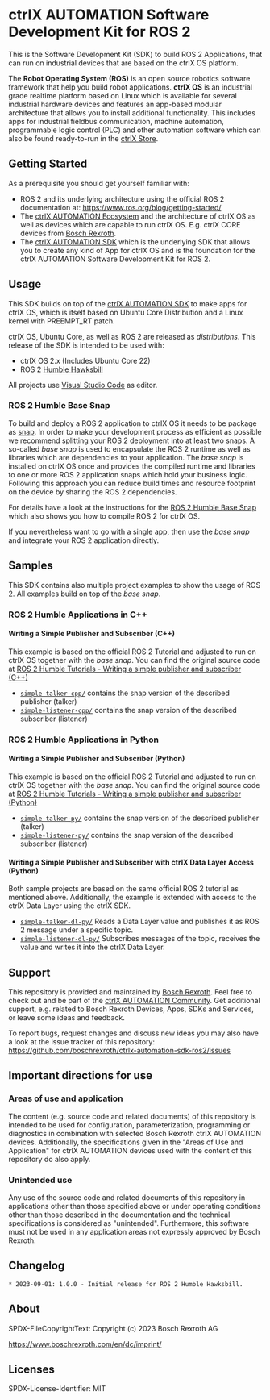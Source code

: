 # ctrlX AUTOMATION Software Development Kit for ROS 2

This is the Software Development Kit (SDK) to build ROS 2 Applications, that can run on industrial devices that are based on the ctrlX OS platform. 

The **Robot Operating System (ROS)** is an open source robotics software framework that help you build robot applications. 
**ctrlX OS** is an industrial grade realtime platform based on Linux which is available for several industrial hardware devices and features an app-based modular architecture that allows you to install additional functionality. This includes apps for industrial fieldbus communication, machine automation, programmable logic control (PLC) and other automation software which can also be found ready-to-run in the [ctrlX Store](https://developer.community.boschrexroth.com/).

## Getting Started

As a prerequisite you should get yourself familiar with:

* ROS 2 and its underlying architecture using the official ROS 2 documentation at: <https://www.ros.org/blog/getting-started/>
* The [ctrlX AUTOMATION Ecosystem](https://ctrlx-automation.com/) and the architecture of ctrlX OS as well as devices which are capable to run ctrlX OS. E.g. ctrlX CORE devices from [Bosch Rexroth](https://www.boschrexroth.com/).
* The [ctrlX AUTOMATION SDK](https://github.com/boschrexroth/ctrlx-automation-sdk) which is the underlying SDK that allows you to create any kind of App for ctrlX OS and is the foundation for the ctrlX AUTOMATION Software Development Kit for ROS 2.

## Usage

This SDK builds on top of the [ctrlX AUTOMATION SDK](https://github.com/boschrexroth/ctrlx-automation-sdk) to make apps for ctrlX OS, which is itself based on Ubuntu Core Distribution and a Linux kernel with PREEMPT_RT patch.

ctrlX OS, Ubuntu Core, as well as ROS 2 are released as *distributions*. This release of the SDK is intended to be used with:

* ctrlX OS 2.x (Includes Ubuntu Core 22)
* ROS 2 [Humble Hawksbill](https://docs.ros.org/en/humble/)

All projects use [Visual Studio Code](https://code.visualstudio.com/) as editor.

### ROS 2 Humble Base Snap

To build and deploy a ROS 2 application to ctrlX OS it needs to be package as [snap](https://ubuntu.com/core/services/guide/snaps-intro). In order to make your development process as efficient as possible we recommend splitting your ROS 2 deployment into at least two snaps. A so-called *base snap* is used to encapsulate the ROS 2 runtime as well as libraries which are dependencies to your application. The *base snap* is installed on ctrlX OS once and provides the compiled runtime and libraries to one or more ROS 2 application snaps which hold your business logic. Following this approach you can reduce build times and resource footprint on the device by sharing the ROS 2 dependencies.

For details have a look at the instructions for the [ROS 2 Humble Base Snap](ros2-base-humble-deb/README.md) which also shows you how to compile ROS 2 for ctrlX OS.

If you nevertheless want to go with a single app, then use the *base snap* and integrate your ROS 2 application directly.

## Samples

This SDK contains also multiple project examples to show the usage of ROS 2. All examples build on top of the *base snap*.

### ROS 2 Humble Applications in C++

#### Writing a Simple Publisher and Subscriber (C++)

This example is based on the official ROS 2 Tutorial and adjusted to run on ctrlX OS together with the *base snap*. You can find the original source code at [ROS 2 Humble Tutorials - Writing a simple publisher and subscriber (C++)](https://docs.ros.org/en/humble/Tutorials/Beginner-Client-Libraries/Writing-A-Simple-Cpp-Publisher-And-Subscriber.html#writing-a-simple-publisher-and-subscriber-c)

* [`simple-talker-cpp/`](simple-talker-cpp/README.md) contains the snap version of the described publisher (talker)
* [`simple-listener-cpp/`](simple-listener-cpp/README.md) contains the snap version of the described subscriber (listener)

### ROS 2 Humble Applications in Python

#### Writing a Simple Publisher and Subscriber (Python)

This example is based on the official ROS 2 Tutorial and adjusted to run on ctrlX OS together with the *base snap*. You can find the original source code at [ROS 2 Humble Tutorials - Writing a simple publisher and subscriber (Python)](https://docs.ros.org/en/humble/Tutorials/Beginner-Client-Libraries/Writing-A-Simple-Py-Publisher-And-Subscriber.html)

* [`simple-talker-py/`](simple-talker-py/README.md) contains the snap version of the described publisher (talker)
* [`simple-listener-py/`](simple-listener-py/README.md) contains the snap version of the described subscriber (listener)

#### Writing a Simple Publisher and Subscriber with ctrlX Data Layer Access (Python)

Both sample projects are based on the same official ROS 2 tutorial as mentioned above. Additionally, the example is extended with access to the ctrlX Data Layer using the ctrlX SDK.

* [`simple-talker-dl-py/`](simple-talker-dl-py/README.md) Reads a Data Layer value and publishes it as ROS 2 message under a specific topic.
* [`simple-listener-dl-py/`](simple-listener-dl-py/README.md) Subscribes messages of the topic, receives the value and writes it into the ctrlX Data Layer.

## Support

This repository is provided and maintained by [Bosch Rexroth](https://www.boschrexroth.com). Feel free to check out and be part of the [ctrlX AUTOMATION Community](https://ctrlx-automation.com/community). Get additional support, e.g. related to Bosch Rexroth Devices, Apps, SDKs and Services, or leave some ideas and feedback.

To report bugs, request changes and discuss new ideas you may also have a look at the issue tracker of this repository:
<https://github.com/boschrexroth/ctrlx-automation-sdk-ros2/issues>

## Important directions for use

### Areas of use and application

The content (e.g. source code and related documents) of this repository is intended to be used for configuration, parameterization, programming or diagnostics in combination with selected Bosch Rexroth ctrlX AUTOMATION devices.
Additionally, the specifications given in the "Areas of Use and Application" for ctrlX AUTOMATION devices used with the content of this repository do also apply.

### Unintended use

Any use of the source code and related documents of this repository in applications other than those specified above or under operating conditions other than those described in the documentation and the technical specifications is considered as "unintended". Furthermore, this software must not be used in any application areas not expressly approved by Bosch Rexroth.

## Changelog

```text
* 2023-09-01: 1.0.0 - Initial release for ROS 2 Humble Hawksbill.
```

## About

SPDX-FileCopyrightText: Copyright (c) 2023 Bosch Rexroth AG

<https://www.boschrexroth.com/en/dc/imprint/>


## Licenses

SPDX-License-Identifier: MIT
